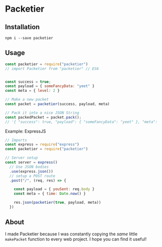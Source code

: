 # Packetier

## Installation

`npm i --save packetier`

## Usage

```javascript
const packetier = require("packetier")
// import Packetier from "packetier" // ES6


const success = true;
const payload = { someFancyData: "yeet" }
const meta = { level: 2 }

// Make a new packet
const packet = packetier(success, payload, meta)

// Pack it into a nice JSON String
const packedPacket = packet.pack();
// '{ "success": true, "payload": { "someFancyData": "yeet" }, "meta": { "level": 2 } }'
```

Example: ExpressJS

```javascript
// Imports
const express = require("express")
const packetier = require("packetier")

// Server setup
const server = express()
  // Use JSON bodies
  .use(express.json())
  // setup a POST route
  .post("/", (req, res) => {  

    const payload = { youSent: req.body }
    const meta = { time: Date.now() }

    res.json(packetier(true, payload, meta))
  })
```

## About

I made Packetier because I was constantly copying the *same*
little `makePacket` function to every web project. I hope you
can find it useful!
